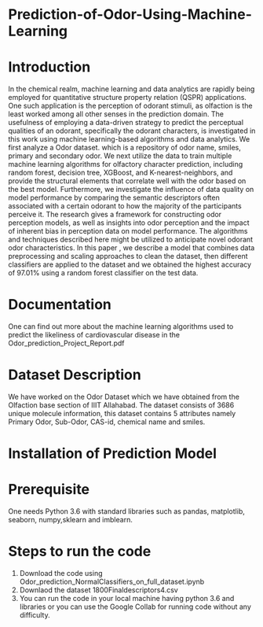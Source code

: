 # Prediction-of-Odor-Using-Machine-Learning
# Introduction
In the chemical realm, machine learning and data analytics are rapidly being employed for quantitative structure property relation (QSPR) applications. One such application is the perception of odorant stimuli, as olfaction is the least worked among all other senses in the prediction domain. The usefulness of employing a data-driven strategy to predict the perceptual qualities of an odorant, specifically the odorant characters, is investigated in this work using machine learning-based algorithms and data analytics. We first analyze a Odor dataset. which is a repository of odor name, smiles, primary and secondary odor. We next utilize the data to train multiple machine learning algorithms for olfactory character prediction, including random forest, decision tree, XGBoost, and K-nearest-neighbors, and provide the structural elements that correlate well with the odor based on the best model. Furthermore, we investigate the influence of data quality on model performance by comparing the semantic descriptors often associated with a certain odorant to how the majority of the participants perceive it. The research gives a framework for constructing odor perception models, as well as insights into odor perception and the impact of inherent bias in perception data on model performance. The algorithms and techniques described here might be utilized to anticipate novel odorant odor characteristics. In this paper , we describe a model that combines data preprocessing and scaling approaches to clean the dataset, then different classifiers are applied to the dataset and we obtained the highest accuracy of 97.01% using a random forest classifier on the test data.
# Documentation
One can find out more about the machine learning algorithms used to predict the likeliness of cardiovascular disease in the Odor_prediction_Project_Report.pdf 
# Dataset Description
We have worked on the Odor Dataset which we have obtained from the Olfaction base section of IIIT Allahabad. The dataset consists of 3686 unique molecule information, this dataset contains 5 attributes namely Primary Odor, Sub-Odor, CAS-id, chemical name and smiles. 
# Installation of Prediction Model
# Prerequisite
One needs Python 3.6 with standard libraries such as pandas, matplotlib, seaborn, numpy,sklearn and imblearn.
# Steps to run the code
1) Download the code using Odor_prediction_NormalClassifiers_on_full_dataset.ipynb
2) Downlaod the dataset 1800Finaldescriptors4.csv
3) You can run the code in your local machine having python 3.6 and libraries or you can use the Google Collab for running code without any difficulty.


